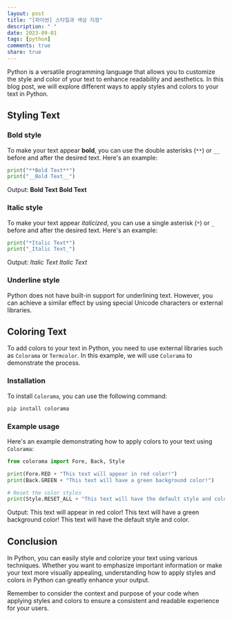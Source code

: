 ```yaml
---
layout: post
title: "[파이썬] 스타일과 색상 지정"
description: " "
date: 2023-09-01
tags: [python]
comments: true
share: true
---
```


Python is a versatile programming language that allows you to customize the style and color of your text to enhance readability and aesthetics. In this blog post, we will explore different ways to apply styles and colors to your text in Python.

## Styling Text

### Bold style

To make your text appear **bold**, you can use the double asterisks (`**`) or `__` before and after the desired text. Here's an example:

```python
print("**Bold Text**")
print("__Bold Text__")
```

Output:
**Bold Text**
__Bold Text__

### Italic style

To make your text appear *italicized*, you can use a single asterisk (`*`) or `_` before and after the desired text. Here's an example:

```python
print("*Italic Text*")
print("_Italic Text_")
```

Output:
*Italic Text*
_Italic Text_

### Underline style

Python does not have built-in support for underlining text. However, you can achieve a similar effect by using special Unicode characters or external libraries.

## Coloring Text

To add colors to your text in Python, you need to use external libraries such as `Colorama` or `Termcolor`. In this example, we will use `Colorama` to demonstrate the process.

### Installation

To install `Colorama`, you can use the following command:

```python
pip install colorama
```

### Example usage

Here's an example demonstrating how to apply colors to your text using `Colorama`:

```python
from colorama import Fore, Back, Style

print(Fore.RED + "This text will appear in red color!")
print(Back.GREEN + "This text will have a green background color!")

# Reset the color styles
print(Style.RESET_ALL + "This text will have the default style and color.")
```

Output:
This text will appear in red color!
This text will have a green background color!
This text will have the default style and color.

## Conclusion

In Python, you can easily style and colorize your text using various techniques. Whether you want to emphasize important information or make your text more visually appealing, understanding how to apply styles and colors in Python can greatly enhance your output.

Remember to consider the context and purpose of your code when applying styles and colors to ensure a consistent and readable experience for your users.
